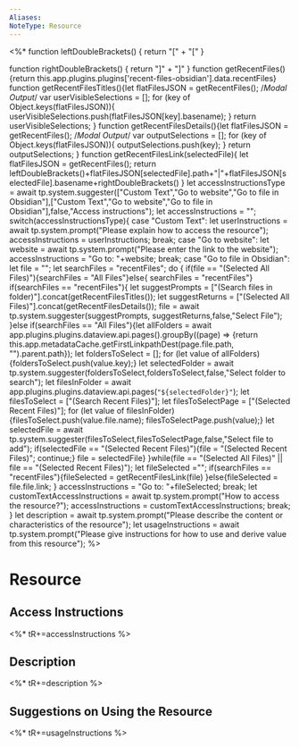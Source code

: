 ```yaml
---
Aliases: 
NoteType: Resource
---
```

<%* 
function leftDoubleBrackets() {
return "[" + "["
}

function rightDoubleBrackets() {
return "]" + "]"
}
function getRecentFiles(){return this.app.plugins.plugins['recent-files-obsidian'].data.recentFiles}
function getRecentFilesTitles(){let flatFilesJSON = getRecentFiles();
/*Modal Output*/
var userVisibleSelections = [];
for (key of Object.keys(flatFilesJSON)){
userVisibleSelections.push(flatFilesJSON[key].basename);
}
return userVisibleSelections;
}
function getRecentFilesDetails(){let flatFilesJSON = getRecentFiles();
/*Modal Output*/
var outputSelections = [];
for (key of Object.keys(flatFilesJSON)){
outputSelections.push(key);
}
return outputSelections;
}
function getRecentFilesLink(selectedFile){
let flatFilesJSON = getRecentFiles();
return leftDoubleBrackets()+flatFilesJSON[selectedFile].path+"|"+flatFilesJSON[selectedFile].basename+rightDoubleBrackets()
}
let accessInstructionsType = await tp.system.suggester(["Custom Text","Go to website","Go to file in Obsidian"],["Custom Text","Go to website","Go to file in Obsidian"],false,"Access instructions"); 
let accessInstructions = ""; 
switch(accessInstructionsType){ 
case "Custom Text": let userInstructions = await tp.system.prompt("Please explain how to access the resource"); accessInstructions = userInstructions; break; 
case "Go to website": let website = await tp.system.prompt("Please enter the link to the website"); accessInstructions = "Go to: "+website; break; 
case "Go to file in Obsidian": let file = ""; let searchFiles = "recentFiles"; 
do { if(file == "(Selected All Files)"){searchFiles = "All Files"}else{ searchFiles = "recentFiles"} if(searchFiles == "recentFiles"){ let suggestPrompts = ["(Search files in folder)"].concat(getRecentFilesTitles()); let suggestReturns = ["(Selected All Files)"].concat(getRecentFilesDetails()); file = await tp.system.suggester(suggestPrompts, suggestReturns,false,"Select File"); }else if(searchFiles == "All Files"){let allFolders = await app.plugins.plugins.dataview.api.pages().groupBy((page) => {return this.app.metadataCache.getFirstLinkpathDest(page.file.path, "").parent.path}); let foldersToSelect = []; for (let value of allFolders){foldersToSelect.push(value.key);} let selectedFolder = await tp.system.suggester(foldersToSelect,foldersToSelect,false,"Select folder to search"); let filesInFolder = await app.plugins.plugins.dataview.api.pages(`"${selectedFolder}"`);  let filesToSelect = ["(Search Recent Files)"];  let filesToSelectPage = ["(Selected Recent Files)"]; for (let value of filesInFolder){filesToSelect.push(value.file.name); filesToSelectPage.push(value);} let selectedFile = await tp.system.suggester(filesToSelect,filesToSelectPage,false,"Select file to add"); if(selectedFile == "(Selected Recent Files)"){file = "(Selected Recent Files)"; continue;} file = selectedFile} }while(file == "(Selected All Files)" || file == "(Selected Recent Files)"); 
let fileSelected =""; if(searchFiles == "recentFiles"){fileSelected = getRecentFilesLink(file) }else{fileSelected = file.file.link; } accessInstructions = "Go to: "+fileSelected; break; let customTextAccessInstructions = await tp.system.prompt("How to access the resource?"); accessInstructions = customTextAccessInstructions; break; } 
let description = await tp.system.prompt("Please describe the content or characteristics of the resource"); 
let usageInstructions = await tp.system.prompt("Please give instructions for how to use and derive value from this resource");
%>
# Resource

## Access Instructions
<%* tR+=accessInstructions %>

## Description
<%* tR+=description %>

## Suggestions on Using the Resource
<%* tR+=usageInstructions %>


